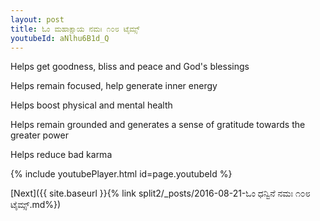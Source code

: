 ```yaml
---
layout: post
title: ಓಂ ಮಹಾಕ್ಷಾಯ ನಮಃ ೧೦೮ ಟೈಮ್ಸ್
youtubeId: aNlhu6B1d_Q
---
```

 
 
Helps get goodness, bliss and peace and God's blessings
 
Helps remain focused, help generate inner energy 
 
Helps boost physical and mental health 
 
Helps remain grounded and generates a sense of gratitude towards the greater power 
 
Helps reduce bad karma
 
 
 
 


{% include youtubePlayer.html id=page.youtubeId %}
 
[Next]({{ site.baseurl }}{% link  split2/_posts/2016-08-21-ಓಂ ಧನ್ವಿನೆ ನಮಃ ೧೦೮ ಟೈಮ್ಸ್.md%})
 
